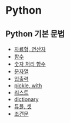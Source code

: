 # Python

## Python 기본 문법

- [자료형, 연산자]()
- [함수]()
- [숫자 처리 함수]()
- [문자열]()
- [입출력]()
- [pickle, with]()
- [리스트]()
- [dictionary]()
- [튜플, 셋]()
- [조건문]()

